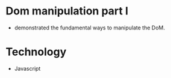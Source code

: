 # Dom manipulation part I
- demonstrated the fundamental ways to manipulate the DoM.

# Technology
- Javascript